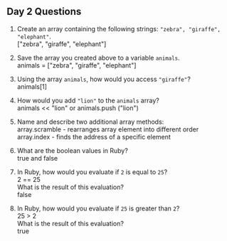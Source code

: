 ## Day 2 Questions

1. Create an array containing the following strings: `"zebra", "giraffe", "elephant"`.\
["zebra", "giraffe", "elephant"]

1. Save the array you created above to a variable `animals`.\
animals = ["zebra", "giraffe", "elephant"]

1. Using the array `animals`, how would you access `"giraffe"`?\
animals[1]

1. How would you add `"lion"` to the `animals` array?\
animals << "lion" or animals.push ("lion")

1. Name and describe two additional array methods:\
array.scramble - rearranges array element into different order\
array.index - finds the address of a specific element

1. What are the boolean values in Ruby?\
true and false

1. In Ruby, how would you evaluate if `2` is equal to `25`?\
2 == 25 \
What is the result of this evaluation?\
false

1. In Ruby, how would you evaluate if `25` is greater than `2`?\
25 > 2 \
 What is the result of this evaluation?\
true
